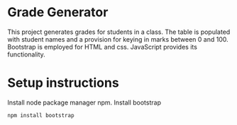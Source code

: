 # Grade Generator

This project generates grades for students in a class.
The table is populated with student names and a provision for keying in marks between 0 and 100.
Bootstrap is employed for HTML and css.
JavaScript provides its functionality.

# Setup instructions
Install node package manager npm.
Install bootstrap

```
npm install bootstrap

```

